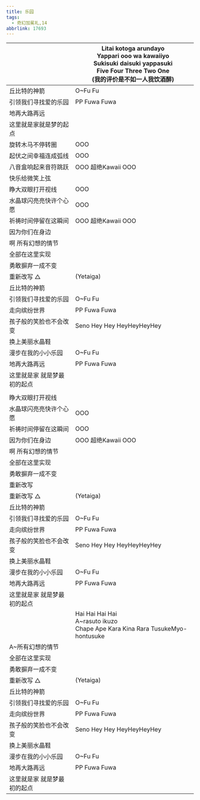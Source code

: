 ```yaml
---
title: 乐园
tags:
  - 奇幻加冕礼,14
abbrlink: 17693
---
```

|      |Litai kotoga arundayo<br>Yappari ooo wa kawaiiyo<br>Sukisuki daisuki yappasuki<br>Five Four Three Two One<br>(我的评价是不如一人我饮酒醉)|
|--|--|
|丘比特的神箭|O~Fu Fu|
|引领我们寻找爱的乐园|PP Fuwa Fuwa|
|地再大路再远|      |
|这里就是家就是梦的起点|      |
|旋转木马不停转圈|OOO|
|起伏之间幸福连成弧线|OOO|
|八音盒响起来音符跳跃|OOO 超绝Kawaii OOO|
|快乐给微笑上弦|      |
|睁大双眼打开视线|OOO|
|水晶球闪亮亮快许个心愿|OOO|
|祈祷时间停留在这瞬间|OOO 超绝Kawaii OOO|
|因为你们在身边|      |
|啊 所有幻想的情节|      |
|全部在这里实现|      |
|勇敢摒弃一成不变|      |
|重新改写 △|(Yetaiga)|
|丘比特的神箭|      |
|引领我们寻找爱的乐园|O~Fu Fu|
|走向缤纷世界|PP Fuwa Fuwa|
|孩子般的笑脸也不会改变|Seno Hey Hey HeyHeyHeyHey|
|换上美丽水晶鞋|      |
|漫步在我的小小乐园|O~Fu Fu|
|地再大路再远|PP Fuwa Fuwa|
|这里就是家 就是梦最初的起点|      |
|      |      |
|睁大双眼打开视线|      |
|水晶球闪亮亮快许个心愿|OOO|
|祈祷时间停留在这瞬间|OOO|
|因为你们在身边|OOO 超绝Kawaii OOO|
|啊 所有幻想的情节|      |
|全部在这里实现|      |
|勇敢摒弃一成不变|      |
|重新改写|      |
|重新改写 △|(Yetaiga)|
|丘比特的神箭|      |
|引领我们寻找爱的乐园|O~Fu Fu|
|走向缤纷世界|PP Fuwa Fuwa|
|孩子般的笑脸也不会改变|Seno Hey Hey HeyHeyHeyHey|
|换上美丽水晶鞋|      |
|漫步在我的小小乐园|O~Fu Fu|
|地再大路再远|PP Fuwa Fuwa|
|这里就是家 就是梦最初的起点|      |
|      |Hai Hai Hai Hai<br>A~rasuto ikuzo<br>Chape Ape Kara Kina Rara TusukeMyo-hontusuke|
|A~所有幻想的情节|      |
|全部在这里实现|      |
|勇敢摒弃一成不变|      |
|重新改写 △|(Yetaiga)|
|丘比特的神箭|      |
|引领我们寻找爱的乐园|O~Fu Fu|
|走向缤纷世界|PP Fuwa Fuwa|
|孩子般的笑脸也不会改变|Seno Hey Hey HeyHeyHeyHey|
|换上美丽水晶鞋|      |
|漫步在我的小小乐园|O~Fu Fu|
|地再大路再远|PP Fuwa Fuwa|
|这里就是家 就是梦最初的起点|      |